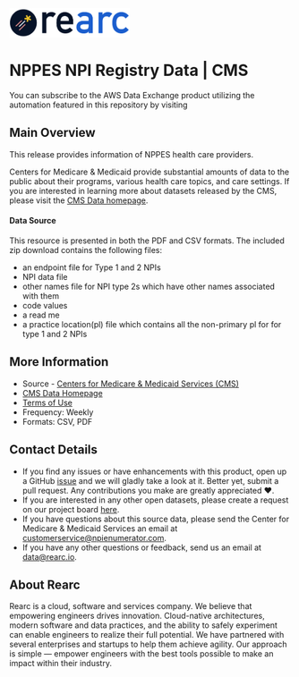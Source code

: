 <a href="https://www.rearc.io/data/">
<img src="./rearc_logo_rgb.png" alt="Rearc Logo" title="Rearc Logo" height="52" />
</a>



NPPES NPI Registry Data | CMS
=========================
You can subscribe to the AWS Data Exchange product utilizing the automation featured in this repository by visiting 

Main Overview
-------------

This release provides information of NPPES health care providers.

Centers for Medicare & Medicaid provide substantial amounts of data to
the public about their programs, various health care topics, and care
settings. If you are interested in learning more about datasets released
by the CMS, please visit the [CMS Data homepage](https://data.cms.gov/).

#### Data Source

This resource is presented in both the PDF and CSV formats. The
included zip download contains the following files: 

- an endpoint file for Type 1 and 2 NPIs 
- NPI data file
- other names file for NPI type 2s which have other names associated with them
- code values 
- a read me 
- a practice location(pl) file which contains all the non-primary pl for for type 1 and 2 NPIs



More Information
----------------

-   Source - [Centers for Medicare & Medicaid Services
    (CMS)](https://www.cms.gov/Regulations-and-Guidance/Administrative-Simplification/NationalProvIdentStand/DataDissemination)
-   [CMS Data Homepage](https://data.cms.gov/)
-   [Terms of Use](https://www.usa.gov/government-works) 
-   Frequency: Weekly
-   Formats: CSV, PDF

Contact Details
---------------

-   If you find any issues or have enhancements with this product, open
    up a GitHub
    [issue](https://github.com/rearc-data/Data-Dissmenination-CMS/issues)
    and we will gladly take a look at it. Better yet, submit a pull
    request. Any contributions you make are greatly appreciated :heart:.
-   If you are interested in any other open datasets, please create a
    request on our project board
    [here](https://github.com/rearc-data/covid-datasets-aws-data-exchange/projects/1).
-   If you have questions about this source data, please send the
    Center for Medicare & Medicaid Services an email at customerservice@npienumerator.com.
-   If you have any other questions or feedback, send us an email at
    data@rearc.io.

About Rearc
-----------

Rearc is a cloud, software and services company. We believe that
empowering engineers drives innovation. Cloud-native architectures,
modern software and data practices, and the ability to safely experiment
can enable engineers to realize their full potential. We have partnered
with several enterprises and startups to help them achieve agility. Our
approach is simple — empower engineers with the best tools possible to
make an impact within their industry.
